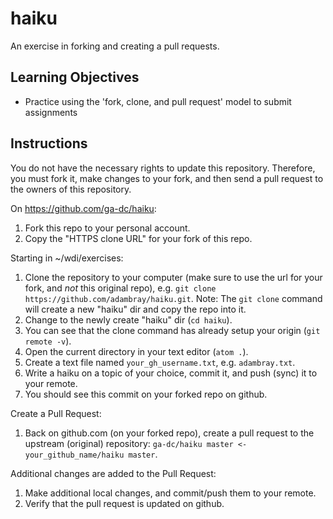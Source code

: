 # haiku
An exercise in forking and creating a pull requests.

## Learning Objectives
- Practice using the 'fork, clone, and pull request' model to submit assignments

## Instructions
You do not have the necessary rights to update this repository.  Therefore, you must fork it, make changes to your fork, and then send a pull request to the owners of this repository.

On https://github.com/ga-dc/haiku:

1. Fork this repo to your personal account.
2. Copy the "HTTPS clone URL" for your fork of this repo.

Starting in ~/wdi/exercises:

1. Clone the repository to your computer (make sure to use the url for your fork, and *not* this original repo), e.g. `git clone https://github.com/adambray/haiku.git`.  Note: The `git clone` command will create a new "haiku" dir and copy the repo into it.
2. Change to the newly create "haiku" dir (`cd haiku`).
3. You can see that the clone command has already setup your origin (`git remote -v`).
4. Open the current directory in your text editor (`atom .`).
5. Create a text file named `your_gh_username.txt`, e.g. `adambray.txt`.
6. Write a haiku on a topic of your choice, commit it, and push (sync) it to your remote.
7. You should see this commit on your forked repo on github.

Create a Pull Request:

1. Back on github.com (on your forked repo), create a pull request to the upstream (original) repository: `ga-dc/haiku master <- your_github_name/haiku master`.

Additional changes are added to the Pull Request:

1. Make additional local changes, and commit/push them to your remote.
2. Verify that the pull request is updated on github.
